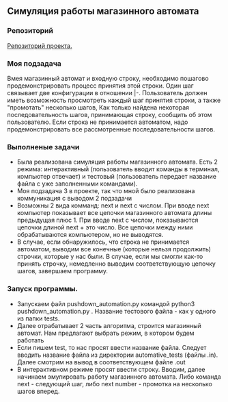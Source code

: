 ## Симуляция работы магазинного автомата

### Репозиторий
[Репозиторий проекта.](https://github.com/KuvaevM/pda_project)

### Моя подзадача
Bмея магазинный автомат и входную строку, необходимо пошагово продемонстрировать процесс принятия этой строки. Один шаг связывает две конфигурации в отношении |-. Пользователь должен иметь возможность просмотреть каждый шаг принятия строки, а также "промотать" несколько шагов, Как только найдена некоторая последовательность шагов, принимающая строку, сообщить об этом пользователю. Если строка не принимается автоматом, надо продемонстрировать все рассмотренные последовательности шагов.

### Выполненые задачи
* Была реализована симуляция работы магазинного автомата. Есть 2 режима: интерактивный (пользователь вводит команды в терминал, компьютер отвечает) и тестовый (пользователь передает название файла с уже заполненными командами).
* Моя подзадача 3 в проекте, так что мной было реализована коммуникация с выводом 2 подзадачи
* Возможны 2 вида комманд: next и next с числом. При вводе next компьютер показывает все цепочки магазинного автомата длины предыдущая плюс 1. При вводе next с числом, показываются цепочки длиной next + это число. Все цепочки между ними обрабатываются компьютером, но не выводятся.
* В случае, если обнаружилось, что строка не принимается автоматом, выводим все конечные (которые нельзя продолжить) строчки, которые у нас были. В случае, если мы смогли как-то принять строчку, немедленно выводим соответствующую цепочку шагов, завершаем программу.

### Запуск программы.
* Запускаем файл pushdown_automation.py командой python3 pushdown_automation.py <test>. Название тестового файла - как у одного из папки tests.
* Далее отрабатывает 2 часть алгоритма, строится магазинный автомат. Нам предлагают выбрать режим, в котором будем работать
* Если пишем test, то нас просят ввести название файла. Следует вводить название файла из директории automative_tests (файлы .in). Далее смотрим на вывод в соответствующем файле .out
* В интерактивном режиме просят ввести строку. Вводим, далее начинаем эмулировать работу магазинного автомата. Либо команда next - следующий шаг, либо next number - промотка на несколько шагов вперед.
